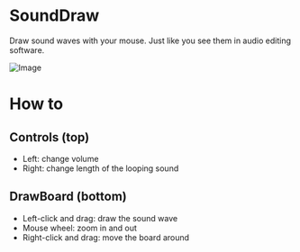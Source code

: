 # SoundDraw
Draw sound waves with your mouse. Just like you see them in audio editing software.

![Image](https://user-images.githubusercontent.com/38253929/189550857-64f5cdad-f39b-43f6-b103-d4aa472f6788.png)

# How to
## Controls (top)
- Left: change volume
- Right: change length of the looping sound

## DrawBoard (bottom)
- Left-click and drag: draw the sound wave
- Mouse wheel: zoom in and out
- Right-click and drag: move the board around
